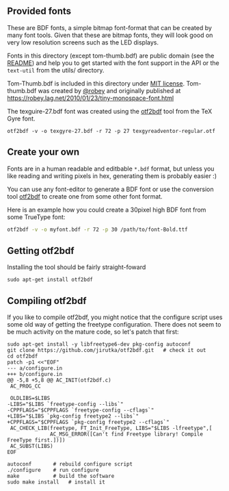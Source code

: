 ## Provided fonts
These are BDF fonts, a simple bitmap font-format that can be created
by many font tools. Given that these are bitmap fonts, they will look good on
very low resolution screens such as the LED displays.

Fonts in this directory (except tom-thumb.bdf) are public domain (see the [README](./README)) and
help you to get started with the font support in the API or the `text-util`
from the utils/ directory.

Tom-Thumb.bdf is included in this directory under [MIT license](http://vt100.tarunz.org/LICENSE). Tom-thumb.bdf was created by [@robey](http://twitter.com/robey) and originally published at https://robey.lag.net/2010/01/23/tiny-monospace-font.html

The texguire-27.bdf font was created using the [otf2bdf] tool from the TeX Gyre font.
```
otf2bdf -v -o texgyre-27.bdf -r 72 -p 27 texgyreadventor-regular.otf
```

## Create your own

Fonts are in a human readable and editbable `*.bdf` format, but unless you
like reading and writing pixels in hex, generating them is probably easier :)

You can use any font-editor to generate a BDF font or use the conversion
tool [otf2bdf] to create one from some other font format.

Here is an example how you could create a 30pixel high BDF font from some
TrueType font:

```bash
otf2bdf -v -o myfont.bdf -r 72 -p 30 /path/to/font-Bold.ttf
```

## Getting otf2bdf

Installing the tool should be fairly straight-foward

```
sudo apt-get install otf2bdf
```

## Compiling otf2bdf

If you like to compile otf2bdf, you might notice that the configure script
uses some old way of getting the freetype configuration. There does not seem
to be much activity on the mature code, so let's patch that first:

```
sudo apt-get install -y libfreetype6-dev pkg-config autoconf
git clone https://github.com/jirutka/otf2bdf.git   # check it out
cd otf2bdf
patch -p1 <<"EOF"
--- a/configure.in
+++ b/configure.in
@@ -5,8 +5,8 @@ AC_INIT(otf2bdf.c)
 AC_PROG_CC

 OLDLIBS=$LIBS
-LIBS="$LIBS `freetype-config --libs`"
-CPPFLAGS="$CPPFLAGS `freetype-config --cflags`"
+LIBS="$LIBS `pkg-config freetype2 --libs`"
+CPPFLAGS="$CPPFLAGS `pkg-config freetype2 --cflags`"
 AC_CHECK_LIB(freetype, FT_Init_FreeType, LIBS="$LIBS -lfreetype",[
              AC_MSG_ERROR([Can't find Freetype library! Compile FreeType first.])])
 AC_SUBST(LIBS)
EOF

autoconf       # rebuild configure script
./configure    # run configure
make           # build the software
sudo make install   # install it
```

[otf2bdf]: https://github.com/jirutka/otf2bdf
